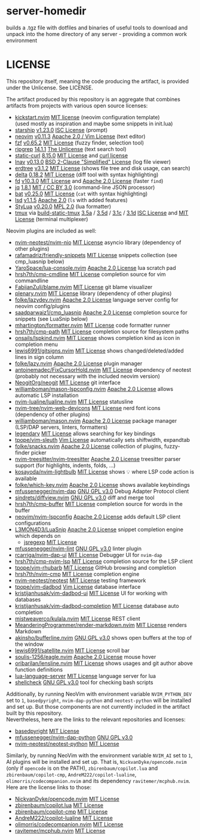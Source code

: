 # server-homedir

builds a .tgz file with dotfiles and binaries of useful tools to download and unpack into the home directory of any
server - providing a common work environment

# LICENSE
This repository itself, meaning the code producing the artifact, is provided under the Unlicense. See LICENSE.

The artifact produced by this repository is an aggregate that combines artifacts from projects with various open source licenses:
* [kickstart.nvim](https://github.com/nvim-lua/kickstart.nvim) 
  [MIT license](https://github.com/nvim-lua/kickstart.nvim/blob/master/LICENSE.md)
  (neovim configuration template)
  <br/> (used mostly as inspiration and maybe some snippets in init.lua)
* [starship](https://github.com/starship/starship/) 
  [v1.23.0](https://github.com/starship/starship/releases/tag/v1.23.0)
  [ISC License](https://github.com/starship/starship/blob/v1.23.0/LICENSE)
  (prompt)
* [neovim](https://github.com/neovim/neovim/) 
  [v0.11.3](https://github.com/neovim/neovim/releases/tag/v0.11.3)
  [Apache 2.0 / Vim License](https://github.com/neovim/neovim/blob/v0.11.3/LICENSE.txt)
  (text editor)
* [fzf](https://github.com/junegunn/fzf/) 
  [v0.65.2](https://github.com/junegunn/fzf/releases/tag/v0.65.2)
  [MIT License](https://github.com/junegunn/fzf/blob/v0.65.2/LICENSE)
  (fuzzy finder, selection tool)
* [ripgrep](https://github.com/BurntSushi/ripgrep/) 
  [14.1.1](https://github.com/BurntSushi/ripgrep/releases/tag/14.1.1)
  [The Unlicense](https://github.com/BurntSushi/ripgrep/blob/14.1.1/UNLICENSE)
  (text search tool)
* [static-curl](https://github.com/stunnel/static-curl/)
  [8.15.0](https://github.com/stunnel/static-curl/releases/tag/8.15.0)
  [MIT License](https://github.com/stunnel/static-curl/blob/8.15.0/LICENSE) and [curl license](https://github.com/curl/curl/blob/curl-8_15_0/COPYING)
* [lnav](https://github.com/tstack/lnav/)
  [v0.13.0](https://github.com/tstack/lnav/releases/tag/v0.13.0)
  [BSD 2-Clause "Simplified" License](https://github.com/tstack/lnav/blob/v0.13.0/LICENSE)
  (log file viewer)
* [erdtree](https://github.com/solidiquis/erdtree/) 
  [v3.1.2](https://github.com/solidiquis/erdtree/releases/tag/v3.1.2)
  [MIT License](https://github.com/solidiquis/erdtree/blob/v3.1.2/LICENSE)
  (shows file tree and disk usage, can search)
* [delta](https://github.com/dandavison/delta)
  [0.18.2](https://github.com/dandavison/delta/releases/tag/0.18.2)
  [MIT License](https://github.com/dandavison/delta/blob/0.18.2/LICENSE)
  (diff tool with syntax highlighting)
* [fd](https://github.com/sharkdp/fd)
  [v10.3.0](https://github.com/sharkdp/fd/releases/tag/v10.3.0)
  [MIT License](https://github.com/sharkdp/fd/blob/v10.3.0/LICENSE-MIT)
  and [Apache 2.0 License](https://github.com/sharkdp/fd/blob/v10.3.0/LICENSE-APACHE)
  (faster `find`)
* [jq](https://github.com/jqlang/jq)
  [1.8.1](https://github.com/jqlang/jq/releases/tag/jq-1.8.1)
  [MIT / CC BY 3.0](https://github.com/jqlang/jq/blob/jq-1.8.1/COPYING)
  (command-line JSON processor)
* [bat](https://github.com/sharkdp/bat/)
  [v0.25.0](https://github.com/sharkdp/bat/releases/tag/v0.25.0)
  [MIT License](https://github.com/sharkdp/bat/blob/v0.25.0/LICENSE-MIT)
  (`cat` with syntax highlighting)
* [lsd](https://github.com/lsd-rs/lsd)
  [v1.1.5](https://github.com/lsd-rs/lsd/releases/tag/v1.1.5) 
  [Apache 2.0](https://github.com/lsd-rs/lsd/blob/v1.1.5/LICENSE)
  (`ls` with added features)
* [StyLua](https://github.com/JohnnyMorganz/StyLua/)
  [v0.20.0](https://github.com/JohnnyMorganz/StyLua/releases/tag/v0.20.0)
  [MPL 2.0](https://github.com/JohnnyMorganz/StyLua/blob/v0.20.0/LICENSE.md)
  (lua formatter)
* [tmux](https://github.com/tmux/tmux)
  via [build-static-tmux](https://github.com/mjakob-gh/build-static-tmux)
  [3.5a](https://github.com/tmux/tmux/releases/tag/3.5a)
  / [3.5d](https://github.com/mjakob-gh/build-static-tmux/releases/tag/v3.5d)
  / [3.1c](https://github.com/tmux/tmux/releases/tag/3.1c)
  / [3.1d](https://github.com/mjakob-gh/build-static-tmux/releases/tag/v3.1d)
  [ISC License](https://github.com/tmux/tmux/blob/3.5a/COPYING)
  and [MIT License](https://github.com/mjakob-gh/build-static-tmux/blob/v3.5d/LICENSE)
  (terminal multiplexer)
 

Neovim plugins are included as well:
* [nvim-neotest/nvim-nio](https://github.com/nvim-neotest/nvim-nio) 
  [MIT License](https://github.com/nvim-neotest/nvim-nio/blob/master/LICENCE.md)
  asyncio library (dependency of other plugins)
* [rafamadriz/friendly-snippets](https://github.com/rafamadriz/friendly-snippets) 
  [MIT License](https://github.com/rafamadriz/friendly-snippets/blob/main/LICENSE)
  snippets collection (see cmp_luasnip below)
* [YaroSpace/lua-console.nvim](https://github.com/YaroSpace/lua-console.nvim/)
  [Apache 2.0 License](https://github.com/YaroSpace/lua-console.nvim/blob/main/LICENSE)
  lua scratch pad
* [hrsh7th/cmp-cmdline](https://github.com/hrsh7th/cmp-cmdline) 
  [MIT License](https://github.com/hrsh7th/cmp-cmdline/blob/main/LICENSE)
  completion source for vim commandline
* [FabijanZulj/blame.nvim](https://github.com/FabijanZulj/blame.nvim/)
  [MIT License](https://github.com/FabijanZulj/blame.nvim/blob/main/LICENSE)
  git blame visualizer
* [plenary.nvim](https://github.com/nvim-lua/plenary.nvim/)
  [MIT License](https://github.com/nvim-lua/plenary.nvim/blob/master/LICENSE)
  library (dependency of other plugins)
* [folke/lazydev.nvim](https://github.com/folke/lazydev.nvim/)
  [Apache 2.0 License](https://github.com/folke/lazydev.nvim/blob/main/LICENSE)
  language server config for neovim config/plugins
* [saadparwaiz1/cmp_luasnip](https://github.com/saadparwaiz1/cmp_luasnip) 
  [Apache 2.0 License](https://github.com/saadparwaiz1/cmp_luasnip/blob/master/LICENSE)
  completion source for snippets (see LuaSnip below)
* [mhartington/formatter.nvim](https://github.com/mhartington/formatter.nvim) 
  [MIT License](https://github.com/mhartington/formatter.nvim/blob/master/LICENSE)
  code formatter runner
* [hrsh7th/cmp-path](https://github.com/hrsh7th/cmp-path) 
  [MIT License](https://github.com/hrsh7th/cmp-path/blob/main/LICENSE)
  completion source for filesystem paths
* [onsails/lspkind.nvim](https://github.com/onsails/lspkind.nvim) 
  [MIT License](https://github.com/onsails/lspkind.nvim/blob/master/LICENSE)
  shows completion kind as icon in completion menu
* [lewis6991/gitsigns.nvim](https://github.com/lewis6991/gitsigns.nvim)
  [MIT License](https://github.com/lewis6991/gitsigns.nvim/blob/main/LICENSE)
  shows changed/deleted/added lines in sign column
* [folke/lazy.nvim](https://github.com/folke/lazy.nvim) 
  [Apache 2.0 License](https://github.com/folke/lazy.nvim/blob/main/LICENSE)
  plugin manager
* [antoinemadec/FixCursorHold.nvim](https://github.com/antoinemadec/FixCursorHold.nvim/)
  [MIT License](https://github.com/antoinemadec/FixCursorHold.nvim/blob/master/LICENSE)
  dependency of neotest (probably not necessary with the included neovim version)
* [NeogitOrg/neogit](https://github.com/NeogitOrg/neogit/)
  [MIT License](https://github.com/NeogitOrg/neogit/blob/master/LICENSE)
  git interface
* [williamboman/mason-lspconfig.nvim](https://github.com/williamboman/mason-lspconfig.nvim) 
  [Apache 2.0 License](https://github.com/mason-org/mason-lspconfig.nvim/blob/main/LICENSE)
  allows automatic LSP installation
* [nvim-lualine/lualine.nvim](https://github.com/nvim-lualine/lualine.nvim) 
  [MIT License](https://github.com/nvim-lualine/lualine.nvim/blob/master/LICENSE)
  statusline
* [nvim-tree/nvim-web-devicons](https://github.com/nvim-tree/nvim-web-devicons) 
  [MIT License](https://github.com/nvim-tree/nvim-web-devicons/blob/master/LICENSE)
  nerd font icons (dependency of other plugins)
* [williamboman/mason.nvim](https://github.com/williamboman/mason.nvim) 
  [Apache 2.0 License](https://github.com/mason-org/mason.nvim/blob/main/LICENSE)
  package manager (LSP/DAP servers, linters, formatters)
* [legendary](https://github.com/mrjones2014/legendary.nvim)
  [MIT License](https://github.com/mrjones2014/legendary.nvim/blob/master/LICENSE)
  allows searching for key bindings
* [tpope/vim-sleuth](https://github.com/tpope/vim-sleuth) 
  [Vim License](https://vimdoc.sourceforge.net/htmldoc/uganda.html#license)
  automatically sets shiftwidth, expandtab
* [folke/snacks.nvim](https://github.com/folke/snacks.nvim) 
  [Apache 2.0 License](https://github.com/folke/snacks.nvim/blob/main/LICENSE)
  collection of plugins, fuzzy-finder picker
* [nvim-treesitter/nvim-treesitter](https://github.com/nvim-treesitter/nvim-treesitter) 
  [Apache 2.0 License](https://github.com/nvim-treesitter/nvim-treesitter/blob/master/LICENSE)
  treesitter parser support (for highlights, indents, folds, ...)
* [kosayoda/nvim-lightbulb](https://github.com/kosayoda/nvim-lightbulb/)
  [MIT License](https://github.com/kosayoda/nvim-lightbulb/blob/master/LICENSE)
  shows 💡 where LSP code action is available
* [folke/which-key.nvim](https://github.com/folke/which-key.nvim) 
  [Apache 2.0 License](https://github.com/folke/which-key.nvim/blob/main/LICENSE)
  shows available keybindings
* [mfussenegger/nvim-dap](https://github.com/mfussenegger/nvim-dap) 
  [GNU GPL v3.0](https://github.com/mfussenegger/nvim-dap/blob/master/LICENSE.txt)
  Debug Adapter Protocol client
* [sindrets/diffview.nvim](https://github.com/sindrets/diffview.nvim/)
  [GNU GPL v3.0](https://github.com/sindrets/diffview.nvim/blob/main/LICENSE)
  diff and merge tool
* [hrsh7th/cmp-buffer](https://github.com/hrsh7th/cmp-buffer) 
  [MIT License](https://github.com/hrsh7th/cmp-buffer/blob/main/LICENSE)
  completion source for words in the buffer
* [neovim/nvim-lspconfig](https://github.com/neovim/nvim-lspconfig) 
  [Apache 2.0 License](https://github.com/neovim/nvim-lspconfig/blob/master/LICENSE.md)
  adds default LSP client configurations
* [L3MON4D3/LuaSnip](https://github.com/L3MON4D3/LuaSnip) 
  [Apache 2.0 License](https://github.com/L3MON4D3/LuaSnip/blob/master/LICENSE) 
  snippet completion engine  
  which depends on 
  * [jsregexp](https://github.com/kmarius/jsregexp/tree/master)
    [MIT License](https://github.com/kmarius/jsregexp/blob/master/LICENSE)
* [mfussenegger/nvim-lint](https://github.com/mfussenegger/nvim-lint) 
  [GNU GPL v3.0](https://github.com/mfussenegger/nvim-lint/blob/master/LICENSE.txt)
  linter plugin
* [rcarriga/nvim-dap-ui](https://github.com/rcarriga/nvim-dap-ui) 
  [MIT License](https://github.com/rcarriga/nvim-dap-ui/blob/master/LICENCE.md)
  Debugger UI for `nvim-dap`
* [hrsh7th/cmp-nvim-lsp](https://github.com/hrsh7th/cmp-nvim-lsp) 
  [MIT License](https://github.com/hrsh7th/cmp-nvim-lsp/blob/main/LICENSE)
  completion source for the LSP client
* [tpope/vim-rhubarb](https://github.com/tpope/vim-rhubarb) 
  [MIT License](https://github.com/tpope/vim-rhubarb/blob/master/LICENSE)
  GitHub browsing and completion
* [hrsh7th/nvim-cmp](https://github.com/hrsh7th/nvim-cmp) 
  [MIT License](https://github.com/hrsh7th/nvim-cmp/blob/main/LICENSE)
  completion engine
* [nvim-neotest/neotest](https://github.com/nvim-neotest/neotest/)
  [MIT License](https://github.com/nvim-neotest/neotest/blob/master/LICENCE.md)
  testing framework
* [tpope/vim-dadbod](https://github.com/tpope/vim-dadbod)
  [Vim License](https://vimdoc.sourceforge.net/htmldoc/uganda.html#license)
  database interface
* [kristijanhusak/vim-dadbod-ui](https://github.com/kristijanhusak/vim-dadbod-ui)
  [MIT License](https://github.com/kristijanhusak/vim-dadbod-ui/blob/master/LICENSE)
  UI for working with databases
* [kristijanhusak/vim-dadbod-completion](https://github.com/kristijanhusak/vim-dadbod-completion)
  [MIT License](https://github.com/kristijanhusak/vim-dadbod-completion/blob/master/LICENSE)
  database auto completion
* [mistweaverco/kulala.nvim](https://github.com/mistweaverco/kulala.nvim)
  [MIT License](https://github.com/mistweaverco/kulala.nvim/blob/main/LICENSE)
  REST client
* [MeanderingProgrammer/render-markdown.nvim](https://github.com/MeanderingProgrammer/render-markdown.nvim)
  [MIT License](https://github.com/MeanderingProgrammer/render-markdown.nvim/blob/main/LICENSE)
  renders Markdown
* [akinsho/bufferline.nvim](https://github.com/akinsho/bufferline.nvim)
  [GNU GPL v3.0](https://github.com/akinsho/bufferline.nvim/blob/main/LICENSE)
  shows open buffers at the top of the window
* [lewis6991/satellite.nvim](https://github.com/lewis6991/satellite.nvim)
  [MIT License](https://github.com/lewis6991/satellite.nvim/blob/main/LICENSE)
  scroll bar
* [soulis-1256/eagle.nvim](https://github.com/soulis-1256/eagle.nvim)
  [Apache 2.0 License](https://github.com/soulis-1256/eagle.nvim/blob/main/LICENSE)
  mouse hover
* [oribarilan/lensline.nvim](https://github.com/oribarilan/lensline.nvim/tree/2.0.0)
  [MIT License](https://github.com/oribarilan/lensline.nvim/blob/2.0.0/LICENSE)
  shows usages and git author above function definitions
* [lua-language-server](https://github.com/LuaLS/lua-language-server)
  [MIT License](https://github.com/LuaLS/lua-language-server/blob/master/LICENSE)
  language server for lua
* [shellcheck](https://github.com/koalaman/shellcheck)
  [GNU GPL v3.0](https://github.com/koalaman/shellcheck/blob/master/LICENSE)
  tool for checking bash scripts

Additionally, by running NeoVim with environment variable `NVIM_PYTHON_DEV` set to `1`, `basedpyright`, `nvim-dap-python` and `neotest-python` will be installed and set up.
But those components are not currently included in the artifact built by this repository.  
Nevertheless, here are the links to the relevant repositories and licenses:
* [basedpyright](https://github.com/detachhead/basedpyright)
  [MIT License](https://github.com/DetachHead/basedpyright/blob/main/LICENSE.txt)
* [mfussenegger/nvim-dap-python](https://github.com/mfussenegger/nvim-dap-python)
  [GNU GPL v3.0](https://github.com/mfussenegger/nvim-dap-python/blob/master/LICENSE.txt)
* [nvim-neotest/neotest-python](https://github.com/nvim-neotest/neotest-python)
  [MIT License](https://github.com/nvim-neotest/neotest-python/blob/master/LICENCE.md)

Similarly, by running NeoVim with the environment variable `NVIM_AI` set to `1`, AI plugins will be installed and set up.
That is, `NickvanDyke/opencode.nvim` (only if `opencode` is on the PATH), `zbirenbaum/copilot.lua` 
and `zbirenbaum/copilot-cmp`, `AndreM222/copilot-lualine`, `olimorris/codecompanion.nvim` and its dependency
`ravitemer/mcphub.nvim`.
Here are the license links to those:

* [NickvanDyke/opencode.nvim](https://github.com/NickvanDyke/opencode.nvim)
  [MIT License](https://github.com/NickvanDyke/opencode.nvim/blob/main/LICENSE)
* [zbirenbaum/copilot.lua](https://github.com/zbirenbaum/copilot.lua)
  [MIT License](https://github.com/zbirenbaum/copilot.lua/blob/master/LICENSE)
* [zbirenbaum/copilot-cmp](https://github.com/zbirenbaum/copilot-cmp)
  [MIT License](https://github.com/zbirenbaum/copilot-cmp/blob/master/LICENSE)
* [AndreM222/copilot-lualine](https://github.com/AndreM222/copilot-lualine)
  [MIT License](https://github.com/AndreM222/copilot-lualine/blob/main/LICENSE)
* [olimorris/codecompanion.nvim](https://github.com/olimorris/codecompanion.nvim)
  [MIT License](https://github.com/olimorris/codecompanion.nvim/blob/main/LICENSE)
* [ravitemer/mcphub.nvim](https://github.com/ravitemer/mcphub.nvim)
  [MIT License](https://github.com/ravitemer/mcphub.nvim/blob/main/LICENSE.md)
